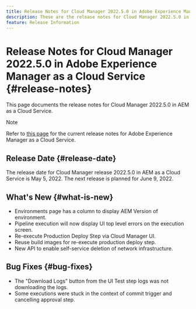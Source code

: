 ```yaml
---
title: Release Notes for Cloud Manager 2022.5.0 in Adobe Experience Manager as a Cloud Service
description: These are the release notes for Cloud Manager 2022.5.0 in AEM as a Cloud Service.
feature: Release Information
---
```


# Release Notes for Cloud Manager 2022.5.0 in Adobe Experience Manager as a Cloud Service {#release-notes}

This page documents the release notes for Cloud Manager 2022.5.0 in AEM as a Cloud Service.

>[!NOTE]
>
>Refer to [this page](/help/release-notes/release-notes-cloud/release-notes-current.md) for the current release notes for Adobe Experience Manager as a Cloud Service.

## Release Date {#release-date}

The release date for Cloud Manager release 2022.5.0 in AEM as a Cloud Service is May 5, 2022. The next release is planned for June 9, 2022.

## What's New {#what-is-new}

* Environments page has a column to display AEM Version of environment. 
* Pipeline execution will now display UI top level errors on the execution screen.
* Re-execute Production Deploy Step via Cloud Manager UI.
* Reuse build images for re-execute production deploy step.
* New API to enable self-service deletion of network infrastructure.

## Bug Fixes {#bug-fixes}

* The "Download Logs" button from the UI Test step logs was not downloading the logs.
* Some executions were stuck in the context of commit trigger and cancelling approval step.
